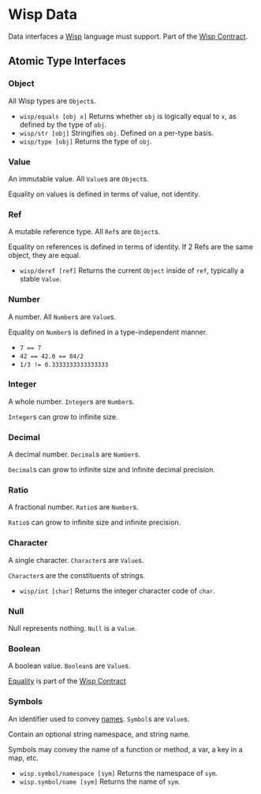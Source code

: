 # Wisp Data

Data interfaces a [Wisp](../wisp.md) language must support. Part of the [Wisp Contract](contract.md).

## Atomic Type Interfaces

### Object

All Wisp types are `Object`s.

- `wisp/equals [obj x]` Returns whether `obj` is logically equal to `x`, as defined by the type of `obj`.
- `wisp/str [obj]` Stringifies `obj`. Defined on a per-type basis.
- `wisp/type [obj]` Returns the type of `obj`.

### Value

An immutable value. All `Value`s are `Object`s.

Equality on values is defined in terms of value, not identity.

### Ref

A mutable reference type. All `Ref`s are `Object`s.

Equality on references is defined in terms of identity. If 2 Refs are the same object, they are equal.

- `wisp/deref [ref]` Returns the current `Object` inside of `ref`, typically a stable `Value`.

### Number

A number. All `Number`s are `Value`s.

Equality on `Number`s is defined in a type-independent manner.
- `7 == 7`
- `42 == 42.0 == 84/2`
- `1/3 != 0.3333333333333333`

### Integer

A whole number. `Integer`s are `Number`s.

`Integer`s can grow to infinite size.

### Decimal

A decimal number. `Decimal`s are `Number`s.

`Decimal`s can grow to infinite size and infinite decimal precision.

### Ratio

A fractional number. `Ratio`s are `Number`s.

`Ratio`s can grow to infinite size and infinite precision.

### Character

A single character. `Character`s are `Value`s.

`Character`s are the constituents of strings.

- `wisp/int [char]` Returns the integer character code of `char`.

### Null

Null represents nothing. `Null` is a `Value`.

### Boolean

A boolean value. `Boolean`s are `Value`s.

[Equality](equality.md) is part of the [Wisp Contract](contract.md)

### Symbols

An identifier used to convey [names](names.md). `Symbol`s are `Value`s.

Contain an optional string namespace, and string name.

Symbols may convey the name of a function or method, a var, a key in a map, etc.

- `wisp.symbol/namespace [sym]` Returns the namespace of `sym`.
- `wisp.symbol/name [sym]` Returns the name of `sym`.
